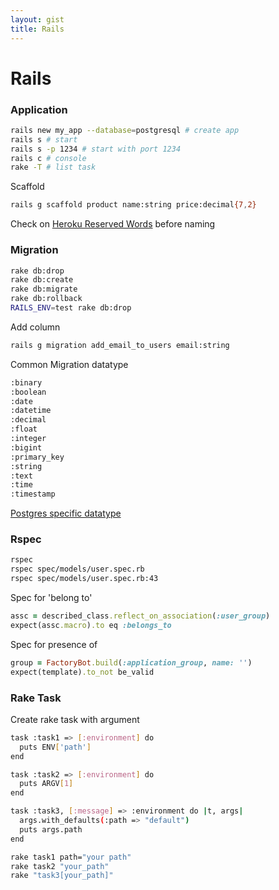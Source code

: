 ```yaml
---
layout: gist
title: Rails
---
```


# Rails

### Application

```bash
rails new my_app --database=postgresql # create app
rails s # start
rails s -p 1234 # start with port 1234
rails c # console 
rake -T # list task
```

Scaffold
```bash
rails g scaffold product name:string price:decimal{7,2}
```

Check on [Heroku Reserved Words](http://reservedwords.herokuapp.com/) before naming

### Migration
```bash
rake db:drop
rake db:create
rake db:migrate
rake db:rollback
RAILS_ENV=test rake db:drop
```

Add column
```bash
rails g migration add_email_to_users email:string
```

Common Migration datatype
```bash
:binary
:boolean
:date
:datetime
:decimal
:float
:integer
:bigint
:primary_key
:string
:text
:time
:timestamp
```

[Postgres specific datatype](https://github.com/rails/rails/blob/4-2-stable/activerecord/lib/active_record/connection_adapters/postgresql_adapter.rb#L76)

### Rspec

```bash
rspec
rspec spec/models/user.spec.rb
rspec spec/models/user.spec.rb:43
```


Spec for 'belong to'
```rb
assc = described_class.reflect_on_association(:user_group)
expect(assc.macro).to eq :belongs_to
```

Spec for presence of 
```rb
group = FactoryBot.build(:application_group, name: '')
expect(template).to_not be_valid
```

### Rake Task

Create rake task with argument
```bash
task :task1 => [:environment] do
  puts ENV['path']
end

task :task2 => [:environment] do
  puts ARGV[1]
end

task :task3, [:message] => :environment do |t, args|
  args.with_defaults(:path => "default")
  puts args.path
end
```

```bash
rake task1 path="your path"
rake task2 "your_path"
rake "task3[your_path]"
```
